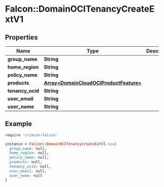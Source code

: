 # Falcon::DomainOCITenancyCreateExtV1

## Properties

| Name | Type | Description | Notes |
| ---- | ---- | ----------- | ----- |
| **group_name** | **String** |  | [optional] |
| **home_region** | **String** |  |  |
| **policy_name** | **String** |  | [optional] |
| **products** | [**Array&lt;DomainCloudOCIProductFeature&gt;**](DomainCloudOCIProductFeature.md) |  |  |
| **tenancy_ocid** | **String** |  |  |
| **user_email** | **String** |  |  |
| **user_name** | **String** |  | [optional] |

## Example

```ruby
require 'crimson-falcon'

instance = Falcon::DomainOCITenancyCreateExtV1.new(
  group_name: null,
  home_region: null,
  policy_name: null,
  products: null,
  tenancy_ocid: null,
  user_email: null,
  user_name: null
)
```

